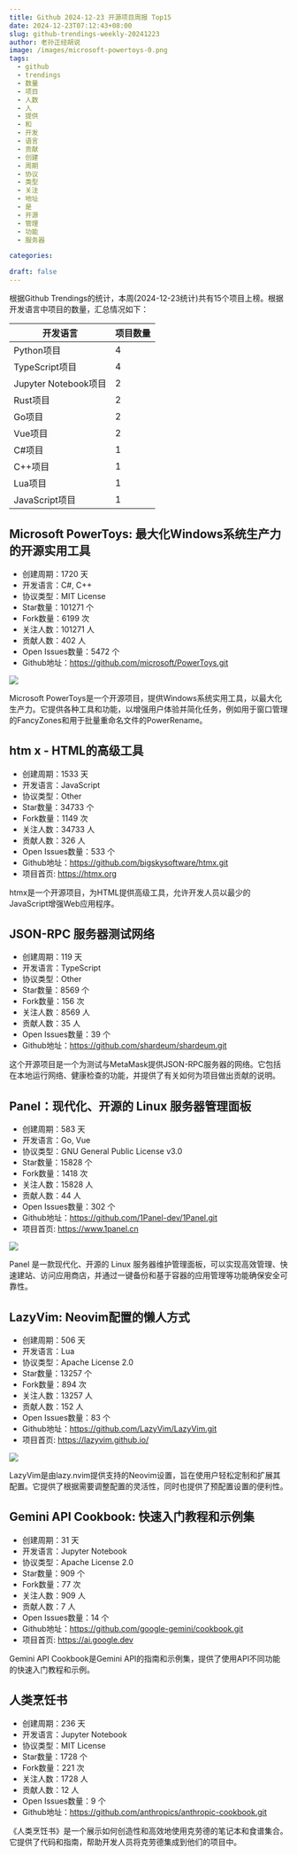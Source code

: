 ```yaml
---
title: Github 2024-12-23 开源项目周报 Top15
date: 2024-12-23T07:12:43+08:00
slug: github-trendings-weekly-20241223
author: 老孙正经胡说
image: /images/microsoft-powertoys-0.png
tags:
  - github
  - trendings
  - 数量
  - 项目
  - 人数
  - 人
  - 提供
  - 和
  - 开发
  - 语言
  - 贡献
  - 创建
  - 周期
  - 协议
  - 类型
  - 关注
  - 地址
  - 是
  - 开源
  - 管理
  - 功能
  - 服务器

categories:

draft: false
---
```



根据Github Trendings的统计，本周(2024-12-23统计)共有15个项目上榜。根据开发语言中项目的数量，汇总情况如下：

| 开发语言 | 项目数量 |
|  ----  | ----  |
| Python项目 | 4 |
| TypeScript项目 | 4 |
| Jupyter Notebook项目 | 2 |
| Rust项目 | 2 |
| Go项目 | 2 |
| Vue项目 | 2 |
| C#项目 | 1 |
| C++项目 | 1 |
| Lua项目 | 1 |
| JavaScript项目 | 1 |

## Microsoft PowerToys: 最大化Windows系统生产力的开源实用工具

* 创建周期：1720 天
* 开发语言：C#, C++
* 协议类型：MIT License
* Star数量：101271 个
* Fork数量：6199 次
* 关注人数：101271 人
* 贡献人数：402 人
* Open Issues数量：5472 个
* Github地址：https://github.com/microsoft/PowerToys.git


![](/images/microsoft-powertoys-0.png)

Microsoft PowerToys是一个开源项目，提供Windows系统实用工具，以最大化生产力。它提供各种工具和功能，以增强用户体验并简化任务，例如用于窗口管理的FancyZones和用于批量重命名文件的PowerRename。

## htm x - HTML的高级工具

* 创建周期：1533 天
* 开发语言：JavaScript
* 协议类型：Other
* Star数量：34733 个
* Fork数量：1149 次
* 关注人数：34733 人
* 贡献人数：326 人
* Open Issues数量：533 个
* Github地址：https://github.com/bigskysoftware/htmx.git
* 项目首页: https://htmx.org


htmx是一个开源项目，为HTML提供高级工具，允许开发人员以最少的JavaScript增强Web应用程序。

## JSON-RPC 服务器测试网络

* 创建周期：119 天
* 开发语言：TypeScript
* 协议类型：Other
* Star数量：8569 个
* Fork数量：156 次
* 关注人数：8569 人
* 贡献人数：35 人
* Open Issues数量：39 个
* Github地址：https://github.com/shardeum/shardeum.git


这个开源项目是一个为测试与MetaMask提供JSON-RPC服务器的网络。它包括在本地运行网络、健康检查的功能，并提供了有关如何为项目做出贡献的说明。

## Panel：现代化、开源的 Linux 服务器管理面板

* 创建周期：583 天
* 开发语言：Go, Vue
* 协议类型：GNU General Public License v3.0
* Star数量：15828 个
* Fork数量：1418 次
* 关注人数：15828 人
* 贡献人数：44 人
* Open Issues数量：302 个
* Github地址：https://github.com/1Panel-dev/1Panel.git
* 项目首页: https://www.1panel.cn


![](/images/1panel-dev-1panel-0.png)

Panel 是一款现代化、开源的 Linux 服务器维护管理面板，可以实现高效管理、快速建站、访问应用商店，并通过一键备份和基于容器的应用管理等功能确保安全可靠性。

## LazyVim: Neovim配置的懒人方式

* 创建周期：506 天
* 开发语言：Lua
* 协议类型：Apache License 2.0
* Star数量：13257 个
* Fork数量：894 次
* 关注人数：13257 人
* 贡献人数：152 人
* Open Issues数量：83 个
* Github地址：https://github.com/LazyVim/LazyVim.git
* 项目首页: https://lazyvim.github.io/


![](/images/lazyvim-lazyvim-0.png)

LazyVim是由lazy.nvim提供支持的Neovim设置，旨在使用户轻松定制和扩展其配置。它提供了根据需要调整配置的灵活性，同时也提供了预配置设置的便利性。

## Gemini API Cookbook: 快速入门教程和示例集

* 创建周期：31 天
* 开发语言：Jupyter Notebook
* 协议类型：Apache License 2.0
* Star数量：909 个
* Fork数量：77 次
* 关注人数：909 人
* 贡献人数：7 人
* Open Issues数量：14 个
* Github地址：https://github.com/google-gemini/cookbook.git
* 项目首页: https://ai.google.dev


Gemini API Cookbook是Gemini API的指南和示例集，提供了使用API不同功能的快速入门教程和示例。

## 人类烹饪书

* 创建周期：236 天
* 开发语言：Jupyter Notebook
* 协议类型：MIT License
* Star数量：1728 个
* Fork数量：221 次
* 关注人数：1728 人
* 贡献人数：12 人
* Open Issues数量：9 个
* Github地址：https://github.com/anthropics/anthropic-cookbook.git


《人类烹饪书》是一个展示如何创造性和高效地使用克劳德的笔记本和食谱集合。它提供了代码和指南，帮助开发人员将克劳德集成到他们的项目中。

